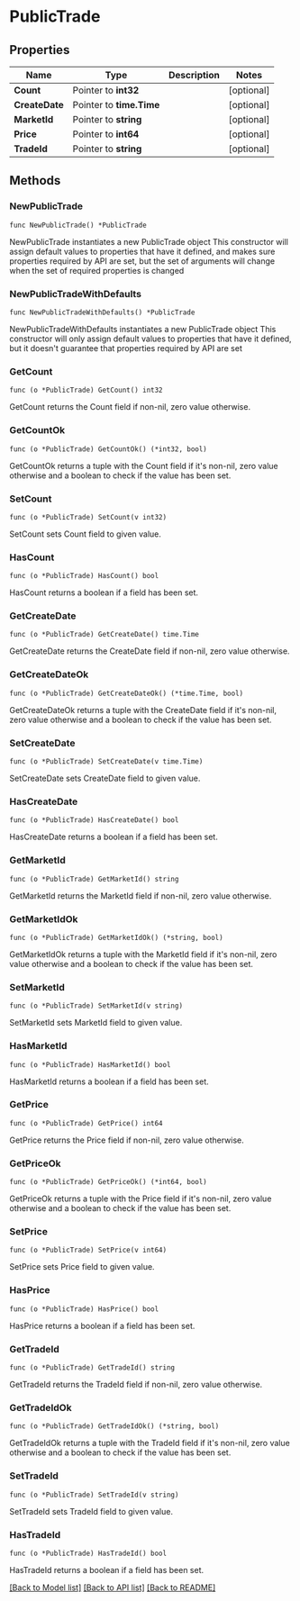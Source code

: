 # PublicTrade

## Properties

Name | Type | Description | Notes
------------ | ------------- | ------------- | -------------
**Count** | Pointer to **int32** |  | [optional] 
**CreateDate** | Pointer to **time.Time** |  | [optional] 
**MarketId** | Pointer to **string** |  | [optional] 
**Price** | Pointer to **int64** |  | [optional] 
**TradeId** | Pointer to **string** |  | [optional] 

## Methods

### NewPublicTrade

`func NewPublicTrade() *PublicTrade`

NewPublicTrade instantiates a new PublicTrade object
This constructor will assign default values to properties that have it defined,
and makes sure properties required by API are set, but the set of arguments
will change when the set of required properties is changed

### NewPublicTradeWithDefaults

`func NewPublicTradeWithDefaults() *PublicTrade`

NewPublicTradeWithDefaults instantiates a new PublicTrade object
This constructor will only assign default values to properties that have it defined,
but it doesn't guarantee that properties required by API are set

### GetCount

`func (o *PublicTrade) GetCount() int32`

GetCount returns the Count field if non-nil, zero value otherwise.

### GetCountOk

`func (o *PublicTrade) GetCountOk() (*int32, bool)`

GetCountOk returns a tuple with the Count field if it's non-nil, zero value otherwise
and a boolean to check if the value has been set.

### SetCount

`func (o *PublicTrade) SetCount(v int32)`

SetCount sets Count field to given value.

### HasCount

`func (o *PublicTrade) HasCount() bool`

HasCount returns a boolean if a field has been set.

### GetCreateDate

`func (o *PublicTrade) GetCreateDate() time.Time`

GetCreateDate returns the CreateDate field if non-nil, zero value otherwise.

### GetCreateDateOk

`func (o *PublicTrade) GetCreateDateOk() (*time.Time, bool)`

GetCreateDateOk returns a tuple with the CreateDate field if it's non-nil, zero value otherwise
and a boolean to check if the value has been set.

### SetCreateDate

`func (o *PublicTrade) SetCreateDate(v time.Time)`

SetCreateDate sets CreateDate field to given value.

### HasCreateDate

`func (o *PublicTrade) HasCreateDate() bool`

HasCreateDate returns a boolean if a field has been set.

### GetMarketId

`func (o *PublicTrade) GetMarketId() string`

GetMarketId returns the MarketId field if non-nil, zero value otherwise.

### GetMarketIdOk

`func (o *PublicTrade) GetMarketIdOk() (*string, bool)`

GetMarketIdOk returns a tuple with the MarketId field if it's non-nil, zero value otherwise
and a boolean to check if the value has been set.

### SetMarketId

`func (o *PublicTrade) SetMarketId(v string)`

SetMarketId sets MarketId field to given value.

### HasMarketId

`func (o *PublicTrade) HasMarketId() bool`

HasMarketId returns a boolean if a field has been set.

### GetPrice

`func (o *PublicTrade) GetPrice() int64`

GetPrice returns the Price field if non-nil, zero value otherwise.

### GetPriceOk

`func (o *PublicTrade) GetPriceOk() (*int64, bool)`

GetPriceOk returns a tuple with the Price field if it's non-nil, zero value otherwise
and a boolean to check if the value has been set.

### SetPrice

`func (o *PublicTrade) SetPrice(v int64)`

SetPrice sets Price field to given value.

### HasPrice

`func (o *PublicTrade) HasPrice() bool`

HasPrice returns a boolean if a field has been set.

### GetTradeId

`func (o *PublicTrade) GetTradeId() string`

GetTradeId returns the TradeId field if non-nil, zero value otherwise.

### GetTradeIdOk

`func (o *PublicTrade) GetTradeIdOk() (*string, bool)`

GetTradeIdOk returns a tuple with the TradeId field if it's non-nil, zero value otherwise
and a boolean to check if the value has been set.

### SetTradeId

`func (o *PublicTrade) SetTradeId(v string)`

SetTradeId sets TradeId field to given value.

### HasTradeId

`func (o *PublicTrade) HasTradeId() bool`

HasTradeId returns a boolean if a field has been set.


[[Back to Model list]](../README.md#documentation-for-models) [[Back to API list]](../README.md#documentation-for-api-endpoints) [[Back to README]](../README.md)


